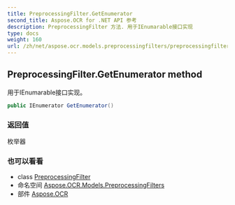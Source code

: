 ```yaml
---
title: PreprocessingFilter.GetEnumerator
second_title: Aspose.OCR for .NET API 参考
description: PreprocessingFilter 方法. 用于IEnumarable接口实现
type: docs
weight: 160
url: /zh/net/aspose.ocr.models.preprocessingfilters/preprocessingfilter/getenumerator/
---
```

## PreprocessingFilter.GetEnumerator method

用于IEnumarable接口实现。

```csharp
public IEnumerator GetEnumerator()
```

### 返回值

枚举器

### 也可以看看

* class [PreprocessingFilter](../)
* 命名空间 [Aspose.OCR.Models.PreprocessingFilters](../../preprocessingfilter/)
* 部件 [Aspose.OCR](../../../)


